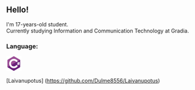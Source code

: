 ## Hello!
I'm 17-years-old student. <br />
Currently studying Information and Communication Technology at Gradia. <br />




<h3 align="left">Language:</h3>
<p align="left"> <a href="https://www.w3schools.com/cs/" target="_blank" rel="noreferrer"> <img src="https://raw.githubusercontent.com/devicons/devicon/master/icons/csharp/csharp-original.svg" alt="csharp" width="40" height="40"/> </a> </p>

[Laivanupotus] (https://github.com/Dulme8556/Laivanupotus)
